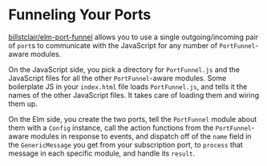 # Funneling Your Ports

[billstclair/elm-port-funnel](https://package.elm-lang.org/packages/billstclair/elm-port-funnel/latest) allows you to use a single outgoing/incoming pair of `port`s to communicate with the JavaScript for any number of `PortFunnel`-aware modules.

On the JavaScript side, you pick a directory for `PortFunnel.js` and the JavaScript files for all the other `PortFunnel`-aware modules. Some boilerplate JS in your `index.html` file loads `PortFunnel.js`, and tells it the names of the other JavaScript files. It takes care of loading them and wiring them up.

On the Elm side, you create the two ports, tell the `PortFunnel` module about them with a `Config` instance, call the action functions from the `PortFunnel`-aware modules in response to events, and dispatch off of the `name` field in the `GenericMessage` you get from your subscription port, to `process` that message in each specific module, and handle its `result`.

